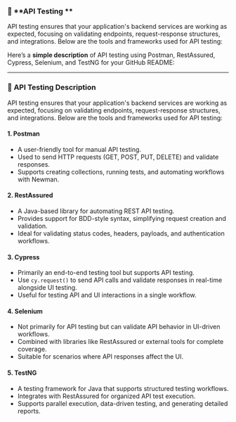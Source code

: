 ### 📡 **API Testing **

API testing ensures that your application's backend services are working as expected, focusing on validating endpoints, request-response structures, and integrations. Below are the tools and frameworks used for API testing:

Here’s a **simple description** of API testing using Postman, RestAssured, Cypress, Selenium, and TestNG for your GitHub README:

---

### 📡 **API Testing Description**

API testing ensures that your application's backend services are working as expected, focusing on validating endpoints, request-response structures, and integrations. Below are the tools and frameworks used for API testing:

#### 1. **Postman**
- A user-friendly tool for manual API testing.  
- Used to send HTTP requests (GET, POST, PUT, DELETE) and validate responses.  
- Supports creating collections, running tests, and automating workflows with Newman.

#### 2. **RestAssured**
- A Java-based library for automating REST API testing.  
- Provides support for BDD-style syntax, simplifying request creation and validation.  
- Ideal for validating status codes, headers, payloads, and authentication workflows.  

#### 3. **Cypress**
- Primarily an end-to-end testing tool but supports API testing.  
- Use `cy.request()` to send API calls and validate responses in real-time alongside UI testing.  
- Useful for testing API and UI interactions in a single workflow.

#### 4. **Selenium**
- Not primarily for API testing but can validate API behavior in UI-driven workflows.  
- Combined with libraries like RestAssured or external tools for complete coverage.  
- Suitable for scenarios where API responses affect the UI.

#### 5. **TestNG**
- A testing framework for Java that supports structured testing workflows.  
- Integrates with RestAssured for organized API test execution.  
- Supports parallel execution, data-driven testing, and generating detailed reports.  



